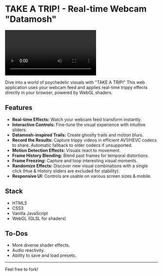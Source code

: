 # TAKE A TRIP! - Real-time Webcam "Datamosh"

![TAKE A TRIP! Screenshot](demo.mp4)

Dive into a world of psychedelic visuals with "TAKE A TRIP!" This web application uses your webcam feed and applies real-time trippy effects directly in your browser, powered by WebGL shaders.

## Features

*   **Real-time Effects:** Watch your webcam feed transform instantly.
*   **Interactive Controls:** Fine-tune the visual experience with intuitive sliders.
*   **Datamosh-inspired Trails:** Create ghostly trails and motion blurs.
*   **Record the Results:** Capture trippy videos in efficient AV1/HEVC codecs to share. Automatic fallback to older codecs if unsupported.
*   **Motion Detection Effects:** Visuals react to movement.
*   **Frame History Blending:** Blend past frames for temporal distortions.
*   **Frame Freezing:** Capture and loop interesting visual moments.
*   **Randomize Effects:** Discover new visual combinations with a single click (Hue & History sliders are excluded for stability).
*   **Responsive UI:** Controls are usable on various screen sizes & mobile.

## Stack

*   HTML5
*   CSS3
*   Vanilla JavaScript
*   WebGL (GLSL for shaders)

## To-Dos

*   More diverse shader effects.
*   Audio reactivity.
*   Ability to save and load presets.

---

Feel free to fork!

